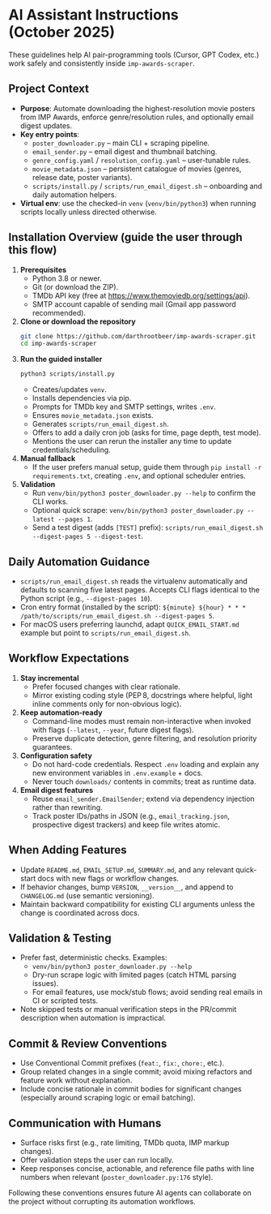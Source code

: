 # AI Assistant Instructions (October 2025)

These guidelines help AI pair-programming tools (Cursor, GPT Codex, etc.)
work safely and consistently inside `imp-awards-scraper`.

## Project Context
- **Purpose**: Automate downloading the highest-resolution movie posters
  from IMP Awards, enforce genre/resolution rules, and optionally email
  digest updates.
- **Key entry points**:
  - `poster_downloader.py` – main CLI + scraping pipeline.
  - `email_sender.py` – email digest and thumbnail batching.
  - `genre_config.yaml` / `resolution_config.yaml` – user-tunable rules.
  - `movie_metadata.json` – persistent catalogue of movies (genres, release date, poster variants).
  - `scripts/install.py` / `scripts/run_email_digest.sh` – onboarding and daily automation helpers.
- **Virtual env**: use the checked-in `venv` (`venv/bin/python3`) when
  running scripts locally unless directed otherwise.

## Installation Overview (guide the user through this flow)
1. **Prerequisites**
   - Python 3.8 or newer.
   - Git (or download the ZIP).
   - TMDb API key (free at https://www.themoviedb.org/settings/api).
   - SMTP account capable of sending mail (Gmail app password recommended).
2. **Clone or download the repository**
   ```bash
   git clone https://github.com/darthrootbeer/imp-awards-scraper.git
   cd imp-awards-scraper
   ```
3. **Run the guided installer**
   ```bash
   python3 scripts/install.py
   ```
   - Creates/updates `venv`.
   - Installs dependencies via pip.
   - Prompts for TMDb key and SMTP settings, writes `.env`.
   - Ensures `movie_metadata.json` exists.
   - Generates `scripts/run_email_digest.sh`.
   - Offers to add a daily cron job (asks for time, page depth, test mode).
   - Mentions the user can rerun the installer any time to update credentials/scheduling.
4. **Manual fallback**
   - If the user prefers manual setup, guide them through `pip install -r requirements.txt`, creating `.env`, and optional scheduler entries.
5. **Validation**
   - Run `venv/bin/python3 poster_downloader.py --help` to confirm the CLI works.
   - Optional quick scrape: `venv/bin/python3 poster_downloader.py --latest --pages 1`.
   - Send a test digest (adds `[TEST]` prefix): `scripts/run_email_digest.sh --digest-pages 5 --digest-test`.

## Daily Automation Guidance
- `scripts/run_email_digest.sh` reads the virtualenv automatically and defaults to scanning five latest pages. Accepts CLI flags identical to the Python script (e.g., `--digest-pages 10`).
- Cron entry format (installed by the script): `${minute} ${hour} * * * /path/to/scripts/run_email_digest.sh --digest-pages 5`.
- For macOS users preferring launchd, adapt `QUICK_EMAIL_START.md` example but point to `scripts/run_email_digest.sh`.

## Workflow Expectations
1. **Stay incremental**  
   - Prefer focused changes with clear rationale.  
   - Mirror existing coding style (PEP 8, docstrings where helpful, light
     inline comments only for non-obvious logic).
2. **Keep automation-ready**  
   - Command-line modes must remain non-interactive when invoked with
     flags (`--latest`, `--year`, future digest flags).  
   - Preserve duplicate detection, genre filtering, and resolution
     priority guarantees.
3. **Configuration safety**  
   - Do not hard-code credentials. Respect `.env` loading and explain any
     new environment variables in `.env.example` + docs.  
   - Never touch `downloads/` contents in commits; treat as runtime data.
4. **Email digest features**  
   - Reuse `email_sender.EmailSender`; extend via dependency injection
     rather than rewriting.  
   - Track poster IDs/paths in JSON (e.g., `email_tracking.json`,
     prospective digest trackers) and keep file writes atomic.

## When Adding Features
- Update `README.md`, `EMAIL_SETUP.md`, `SUMMARY.md`, and any relevant
  quick-start docs with new flags or workflow changes.
- If behavior changes, bump `VERSION`, `__version__`, and append to
  `CHANGELOG.md` (use semantic versioning).
- Maintain backward compatibility for existing CLI arguments unless the
  change is coordinated across docs.

## Validation & Testing
- Prefer fast, deterministic checks. Examples:
  - `venv/bin/python3 poster_downloader.py --help`
  - Dry-run scrape logic with limited pages (catch HTML parsing issues).
  - For email features, use mock/stub flows; avoid sending real emails
    in CI or scripted tests.
- Note skipped tests or manual verification steps in the PR/commit
  description when automation is impractical.

## Commit & Review Conventions
- Use Conventional Commit prefixes (`feat:`, `fix:`, `chore:`, etc.).
- Group related changes in a single commit; avoid mixing refactors and
  feature work without explanation.
- Include concise rationale in commit bodies for significant changes
  (especially around scraping logic or email batching).

## Communication with Humans
- Surface risks first (e.g., rate limiting, TMDb quota, IMP markup
  changes).  
- Offer validation steps the user can run locally.  
- Keep responses concise, actionable, and reference file paths with line
  numbers when relevant (`poster_downloader.py:176` style).

Following these conventions ensures future AI agents can collaborate on
the project without corrupting its automation workflows.
